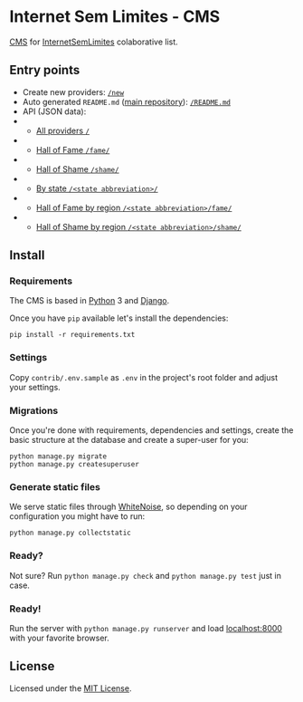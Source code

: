 # Internet Sem Limites - CMS 

[CMS](https://internetsemlimites.herokuapp.com) for [InternetSemLimites](https://github.com/InternetSemLimites/InternetSemLimites) colaborative list.

## Entry points

* Create new providers: [`/new`](https://internetsemlimites.herokuapp.com/new/)
* Auto generated `README.md` ([main repository](https://github.com/InternetSemLimites/InternetSemLimites)): [`/README.md`](https://internetsemlimites.herokuapp.com/README.md)
* API (JSON data):
* * [All providers `/`](https://internetsemlimites.herokuapp.com/)
* * [Hall of Fame `/fame/`](https://internetsemlimites.herokuapp.com/fame/)
* * [Hall of Shame `/shame/`](https://internetsemlimites.herokuapp.com/shame/)
* * [By state `/<state abbreviation>/`](https://internetsemlimites.herokuapp.com/sc/)
* * [Hall of Fame by region `/<state abbreviation>/fame/`](https://internetsemlimites.herokuapp.com/sc/fame/) 
* * [Hall of Shame by region `/<state abbreviation>/shame/`](https://internetsemlimites.herokuapp.com/sc/shame/)

## Install

### Requirements

The CMS is based in [Python](http://python.org) 3 and [Django](http://djangoproject.com).

Once you have `pip` available let's install the dependencies:

```
pip install -r requirements.txt
```

### Settings

Copy `contrib/.env.sample` as `.env` in the project's root folder and adjust your settings.

### Migrations

Once you're done with requirements, dependencies and settings, create the basic structure at the database and create a super-user for you:

```
python manage.py migrate
python manage.py createsuperuser
```

### Generate static files

We serve static files through [WhiteNoise](http://whitenoise.evans.io), so depending on your configuration you might have to run:

```
python manage.py collectstatic
```

### Ready?

Not sure? Run `python manage.py check` and `python manage.py test` just in case.

### Ready!

Run the server with `python manage.py runserver` and load [localhost:8000](http://localhost:8000) with your favorite browser.

## License

Licensed under the [MIT License](LICENSE).

